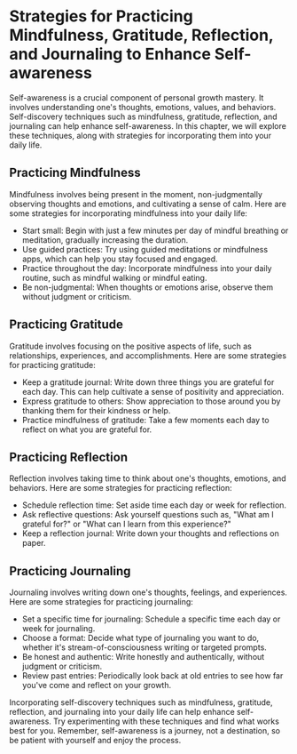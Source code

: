 Strategies for Practicing Mindfulness, Gratitude, Reflection, and Journaling to Enhance Self-awareness
======================================================================================================================================================

Self-awareness is a crucial component of personal growth mastery. It involves understanding one's thoughts, emotions, values, and behaviors. Self-discovery techniques such as mindfulness, gratitude, reflection, and journaling can help enhance self-awareness. In this chapter, we will explore these techniques, along with strategies for incorporating them into your daily life.

Practicing Mindfulness
----------------------

Mindfulness involves being present in the moment, non-judgmentally observing thoughts and emotions, and cultivating a sense of calm. Here are some strategies for incorporating mindfulness into your daily life:

* Start small: Begin with just a few minutes per day of mindful breathing or meditation, gradually increasing the duration.
* Use guided practices: Try using guided meditations or mindfulness apps, which can help you stay focused and engaged.
* Practice throughout the day: Incorporate mindfulness into your daily routine, such as mindful walking or mindful eating.
* Be non-judgmental: When thoughts or emotions arise, observe them without judgment or criticism.

Practicing Gratitude
--------------------

Gratitude involves focusing on the positive aspects of life, such as relationships, experiences, and accomplishments. Here are some strategies for practicing gratitude:

* Keep a gratitude journal: Write down three things you are grateful for each day. This can help cultivate a sense of positivity and appreciation.
* Express gratitude to others: Show appreciation to those around you by thanking them for their kindness or help.
* Practice mindfulness of gratitude: Take a few moments each day to reflect on what you are grateful for.

Practicing Reflection
---------------------

Reflection involves taking time to think about one's thoughts, emotions, and behaviors. Here are some strategies for practicing reflection:

* Schedule reflection time: Set aside time each day or week for reflection.
* Ask reflective questions: Ask yourself questions such as, "What am I grateful for?" or "What can I learn from this experience?"
* Keep a reflection journal: Write down your thoughts and reflections on paper.

Practicing Journaling
---------------------

Journaling involves writing down one's thoughts, feelings, and experiences. Here are some strategies for practicing journaling:

* Set a specific time for journaling: Schedule a specific time each day or week for journaling.
* Choose a format: Decide what type of journaling you want to do, whether it's stream-of-consciousness writing or targeted prompts.
* Be honest and authentic: Write honestly and authentically, without judgment or criticism.
* Review past entries: Periodically look back at old entries to see how far you've come and reflect on your growth.

Incorporating self-discovery techniques such as mindfulness, gratitude, reflection, and journaling into your daily life can help enhance self-awareness. Try experimenting with these techniques and find what works best for you. Remember, self-awareness is a journey, not a destination, so be patient with yourself and enjoy the process.
